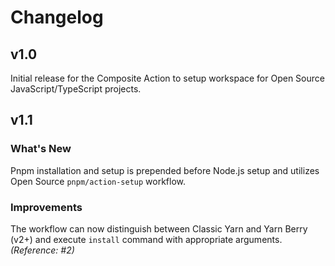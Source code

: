 # Changelog

## v1.0

Initial release for the Composite Action to setup workspace for Open Source JavaScript/TypeScript projects.

## v1.1

### What's New

Pnpm installation and setup is prepended before Node.js setup and utilizes Open Source `pnpm/action-setup` workflow.

### Improvements

The workflow can now distinguish between Classic Yarn and Yarn Berry (v2+) and execute `install` command with appropriate arguments. _(Reference: #2)_
